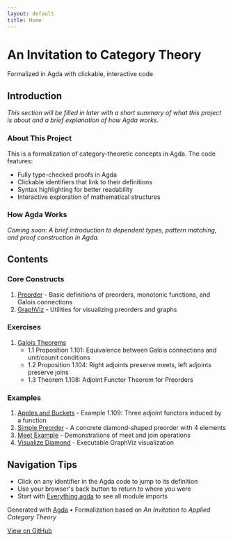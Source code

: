 ```yaml
---
layout: default
title: Home
---
```


<div class="hero" markdown="1">

# An Invitation to Category Theory

Formalized in Agda with clickable, interactive code

</div>

<div class="section" markdown="1">

## Introduction

_This section will be filled in later with a short summary of what this project is about and a brief explanation of how Agda works._

### About This Project

This is a formalization of category-theoretic concepts in Agda. The code features:

- Fully type-checked proofs in Agda
- Clickable identifiers that link to their definitions
- Syntax highlighting for better readability
- Interactive exploration of mathematical structures

### How Agda Works

_Coming soon: A brief introduction to dependent types, pattern matching, and proof construction in Agda._

</div>

<div class="section" markdown="1">

## Contents

### Core Constructs

1. [Preorder](docs/core-constructs.Preorder.html) - Basic definitions of preorders, monotonic functions, and Galois connections
2. [GraphViz](docs/core-constructs.GraphViz.html) - Utilities for visualizing preorders and graphs

### Exercises

1. [Galois Theorems](docs/exercises.GaloisTheorems.html)
   - 1.1 Proposition 1.101: Equivalence between Galois connections and unit/counit conditions
   - 1.2 Proposition 1.104: Right adjoints preserve meets, left adjoints preserve joins
   - 1.3 Theorem 1.108: Adjoint Functor Theorem for Preorders

### Examples

1. [Apples and Buckets](docs/examples.ApplesAndBuckets.html) - Example 1.109: Three adjoint functors induced by a function
2. [Simple Preorder](docs/examples.SimplePreorder.html) - A concrete diamond-shaped preorder with 4 elements
3. [Meet Example](docs/examples.MeetExample.html) - Demonstrations of meet and join operations
4. [Visualize Diamond](docs/examples.VisualizeDiamond.html) - Executable GraphViz visualization

</div>

<div class="section" markdown="1">

## Navigation Tips

- Click on any identifier in the Agda code to jump to its definition
- Use your browser's back button to return to where you were
- Start with [Everything.agda](docs/Everything.html) to see all module imports

</div>

<footer markdown="1">

Generated with [Agda](https://github.com/agda/agda) • Formalization based on _An Invitation to Applied Category Theory_

[View on GitHub](https://github.com/yourusername/an-invitation-to-category-theory)

</footer>
